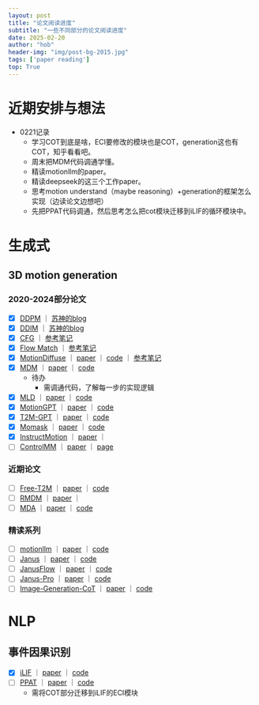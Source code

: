 ```yaml
---
layout: post
title: "论文阅读进度"
subtitle: "一些不同部分的论文阅读进度"
date: 2025-02-20
author: "hob"
header-img: "img/post-bg-2015.jpg"
tags: ['paper reading']
top: True
---
```

# 近期安排与想法
- 0221记录
    - 学习COT到底是啥，ECI要修改的模块也是COT，generation这也有COT，知乎看看吧。
    - 周末把MDM代码调通学懂。
    - 精读motionllm的paper。
    - 精读deepseek的这三个工作paper。
    - 思考motion understand（maybe reasoning）+generation的框架怎么实现（边读论文边想吧）
    - 先把PPAT代码调通，然后思考怎么把cot模块迁移到iLIF的循环模块中。

# 生成式
## 3D motion generation
### 2020-2024部分论文
- [x] [DDPM](./read_paper/2025-02-17-motion-generation-DDPM.md) ｜ [苏神的blog](https://spaces.ac.cn/archives/9164)
- [x] [DDIM](./read_paper/2025-02-20-motion-generation-DDIM.md) ｜ [苏神的blog](https://spaces.ac.cn/archives/9181)
- [x] [CFG](./read_paper/2025-02-20-motion-generation-cfg.md) ｜ [参考笔记](https://zhuanlan.zhihu.com/p/703579064)
- [x] [Flow Match](./read_paper/2025-02-20-motion-generation-fm.md) ｜ [参考笔记](https://www.dongaigc.com/a/flow-matching-emerging-generative-model)
- [x] [MotionDiffuse]() ｜ [paper](https://arxiv.org/abs/2208.15001) ｜ [code](https://github.com/mingyuan-zhang/MotionDiffuse) ｜ [参考笔记](https://zhuanlan.zhihu.com/p/641606603)
- [x] [MDM](./read_paper/) ｜ [paper](https://arxiv.org/abs/2209.14916) ｜ [code](https://github.com/GuyTevet/motion-diffusion-model)
    - 待办    
        - 需调通代码，了解每一步的实现逻辑
- [x] [MLD]() ｜ [paper](https://arxiv.org/abs/2212.04048) ｜ [code](https://github.com/chenfengye/motion-latent-diffusion)
- [x] [MotionGPT]() ｜ [paper](https://arxiv.org/abs/2306.14795) ｜ [code](https://github.com/OpenMotionLab/MotionGPT)
- [x] [T2M-GPT]() ｜ [paper](https://arxiv.org/abs/2301.06052) ｜ [code](https://mael-zys.github.io/T2M-GPT/)
- [x] [Momask]() ｜ [paper](https://arxiv.org/abs/2312.00063) ｜ [code](https://github.com/EricGuo5513/momask-codes)
- [x] [InstructMotion]() ｜ [paper](https://arxiv.org/abs/2405.15541v1) ｜
- [ ] [ControlMM]() ｜ [paper](https://arxiv.org/abs/2410.10780) ｜ [page](https://exitudio.github.io/ControlMM-page/)

### 近期论文
- [ ] [Free-T2M]() ｜ [paper](https://arxiv.org/abs/2501.18232) ｜ [code](https://github.com/Hxxxz0/Free-T2m)
- [ ] [RMDM]() ｜ [paper](https://arxiv.org/abs/2501.19160) ｜
- [ ] [MDA]() ｜ [paper](https://arxiv.org/abs/2501.18729) ｜ [code](https://github.com/anthony-mendil/MoDiffAE)

### 精读系列
- [ ] [motionllm]() ｜ [paper](https://arxiv.org/abs/2405.20340) ｜ [code](https://github.com/IDEA-Research/MotionLLM)
- [ ] [Janus]() ｜ [paper](https://arxiv.org/abs/2410.13848) ｜ [code](https://github.com/deepseek-ai/Janus)
- [ ] [JanusFlow]() ｜ [paper](https://arxiv.org/abs/2411.07975) ｜ [code](https://github.com/deepseek-ai/Janus)
- [ ] [Janus-Pro]() ｜ [paper](https://github.com/deepseek-ai/Janus/blob/main/janus_pro_tech_report.pdf) ｜ [code](https://github.com/deepseek-ai/Janus)
- [ ] [Image-Generation-CoT]() ｜ [paper](https://arxiv.org/abs/2501.13926) ｜ [code](https://github.com/ZiyuGuo99/Image-Generation-CoT)

# NLP
## 事件因果识别
- [x] [iLIF](https://ckwauwjtrt.feishu.cn/docx/XzcFdvSx1oEMMUxPizdcPTL0nvc) ｜ [paper](https://arxiv.org/abs/2405.20608) ｜ [code](https://github.com/LchengC/iLIF)
- [ ] [PPAT]() ｜ [paper](https://www.ijcai.org/proceedings/2023/0572.pdf) ｜ [code](https://github.com/HITsz-TMG/PPAT)
    - 需将COT部分迁移到iLIF的ECI模块